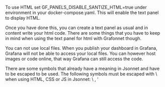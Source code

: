 To use HTML set GF_PANELS_DISABLE_SANTIZE_HTML=true under environment in your docker-compose.yaml.
This will enable the text panel to display HTML.

Once you have done this, you can create a text panel as usual and in content write your html code. There are some things that you have to keep in mind when using the text panel for html with Grafonnet though.

You can not use local files. When you publish your dashboard in Grafana, Grafana will not be able to access your local files. You can however host images or code online, that way Grafana can still access the code. 

There are some symbols that already have a meaning in Jsonnet and have to be escaped to be used. The following symbols must be escaped with \ when using HTML, CSS or JS in Jsonnet: \\ , '

